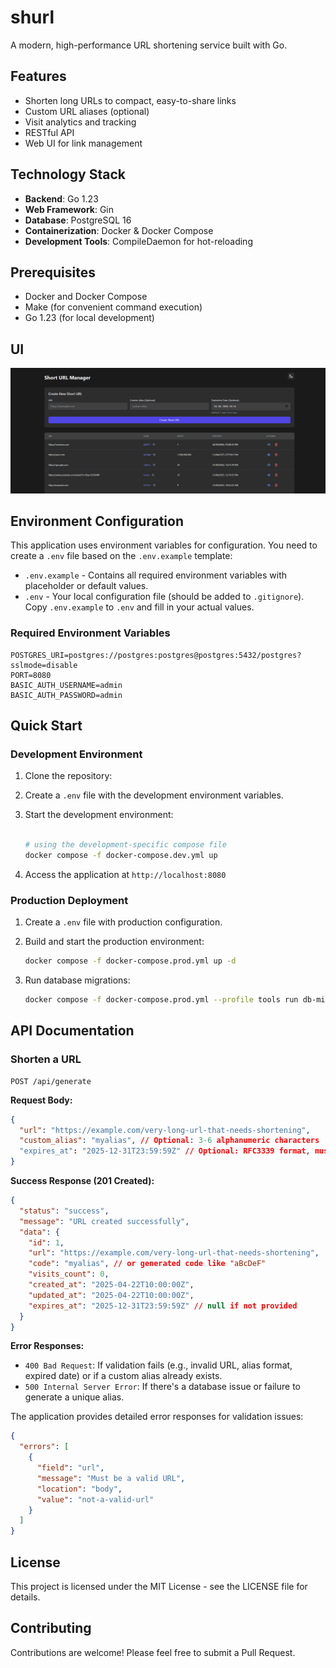 # shurl

A modern, high-performance URL shortening service built with Go.

## Features

- Shorten long URLs to compact, easy-to-share links
- Custom URL aliases (optional)
- Visit analytics and tracking
- RESTful API
- Web UI for link management

## Technology Stack

- **Backend**: Go 1.23
- **Web Framework**: Gin
- **Database**: PostgreSQL 16
- **Containerization**: Docker & Docker Compose
- **Development Tools**: CompileDaemon for hot-reloading

## Prerequisites

- Docker and Docker Compose
- Make (for convenient command execution)
- Go 1.23 (for local development)

## UI

![Web UI](./page.png)

## Environment Configuration

This application uses environment variables for configuration. You need to create a `.env` file based on the `.env.example` template:

- `.env.example` - Contains all required environment variables with placeholder or default values.
- `.env` - Your local configuration file (should be added to `.gitignore`). Copy `.env.example` to `.env` and fill in your actual values.

### Required Environment Variables

```
POSTGRES_URI=postgres://postgres:postgres@postgres:5432/postgres?sslmode=disable
PORT=8080
BASIC_AUTH_USERNAME=admin
BASIC_AUTH_PASSWORD=admin
```

## Quick Start

### Development Environment

1. Clone the repository:

2. Create a `.env` file with the development environment variables.

3. Start the development environment:

   ```bash

   # using the development-specific compose file
   docker compose -f docker-compose.dev.yml up
   ```

4. Access the application at `http://localhost:8080`

### Production Deployment

1. Create a `.env` file with production configuration.

2. Build and start the production environment:

   ```bash
   docker compose -f docker-compose.prod.yml up -d
   ```

3. Run database migrations:
   ```bash
   docker compose -f docker-compose.prod.yml --profile tools run db-migrate
   ```

## API Documentation

### Shorten a URL

```
POST /api/generate
```

**Request Body:**

```json
{
  "url": "https://example.com/very-long-url-that-needs-shortening",
  "custom_alias": "myalias", // Optional: 3-6 alphanumeric characters
  "expires_at": "2025-12-31T23:59:59Z" // Optional: RFC3339 format, must be in the future
}
```

**Success Response (201 Created):**

```json
{
  "status": "success",
  "message": "URL created successfully",
  "data": {
    "id": 1,
    "url": "https://example.com/very-long-url-that-needs-shortening",
    "code": "myalias", // or generated code like "aBcDeF"
    "visits_count": 0,
    "created_at": "2025-04-22T10:00:00Z",
    "updated_at": "2025-04-22T10:00:00Z",
    "expires_at": "2025-12-31T23:59:59Z" // null if not provided
  }
}
```

**Error Responses:**

- `400 Bad Request`: If validation fails (e.g., invalid URL, alias format, expired date) or if a custom alias already exists.
- `500 Internal Server Error`: If there's a database issue or failure to generate a unique alias.

The application provides detailed error responses for validation issues:

```json
{
  "errors": [
    {
      "field": "url",
      "message": "Must be a valid URL",
      "location": "body",
      "value": "not-a-valid-url"
    }
  ]
}
```

## License

This project is licensed under the MIT License - see the LICENSE file for details.

## Contributing

Contributions are welcome! Please feel free to submit a Pull Request.
